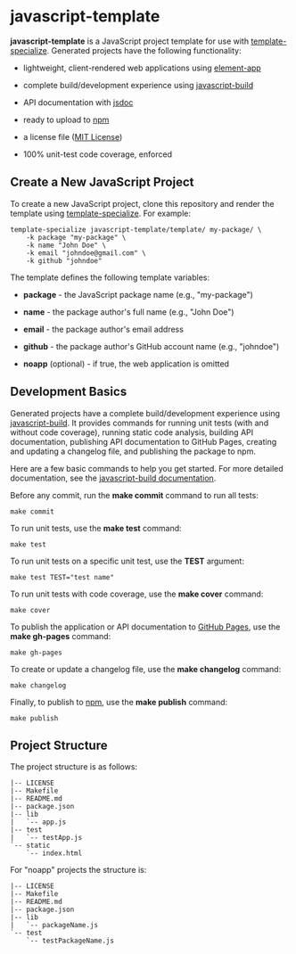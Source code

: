 # javascript-template

**javascript-template** is a JavaScript project template for use with
[template-specialize](https://pypi.org/project/template-specialize/).
Generated projects have the following functionality:

- lightweight, client-rendered web applications using [element-app](https://github.com/craigahobbs/element-app#readme)

- complete build/development experience using [javascript-build](https://github.com/craigahobbs/javascript-build#readme)

- API documentation with [jsdoc](https://www.npmjs.com/package/jsdoc)

- ready to upload to [npm](https://www.npmjs.com/)

- a license file ([MIT License](https://choosealicense.com/licenses/mit/))

- 100% unit-test code coverage, enforced


## Create a New JavaScript Project

To create a new JavaScript project, clone this repository and render the template using
[template-specialize](https://pypi.org/project/template-specialize/). For example:

```
template-specialize javascript-template/template/ my-package/ \
    -k package "my-package" \
    -k name "John Doe" \
    -k email "johndoe@gmail.com" \
    -k github "johndoe"
```

The template defines the following template variables:

- **package** - the JavaScript package name (e.g., "my-package")

- **name** - the package author's full name (e.g., "John Doe")

- **email** - the package author's email address

- **github** - the package author's GitHub account name (e.g., "johndoe")

- **noapp** (optional) - if true, the web application is omitted


## Development Basics

Generated projects have a complete build/development experience using
[javascript-build](https://github.com/craigahobbs/javascript-build#readme).
It provides commands for running unit tests (with and without code coverage), running static code
analysis, building API documentation, publishing API documentation to GitHub Pages, creating and
updating a changelog file, and publishing the package to npm.

Here are a few basic commands to help you get started. For more detailed documentation, see the
[javascript-build documentation](https://github.com/craigahobbs/javascript-build#readme).

Before any commit, run the **make commit** command to run all tests:

```
make commit
```

To run unit tests, use the **make test** command:

```
make test
```

To run unit tests on a specific unit test, use the **TEST** argument:

```
make test TEST="test name"
```

To run unit tests with code coverage, use the **make cover** command:

```
make cover
```

To publish the application or API documentation to [GitHub Pages](https://pages.github.com/), use the **make gh-pages** command:

```
make gh-pages
```

To create or update a changelog file, use the **make changelog** command:

```
make changelog
```

Finally, to publish to [npm](https://www.npmjs.com/), use the **make publish** command:

```
make publish
```


## Project Structure

The project structure is as follows:

```
|-- LICENSE
|-- Makefile
|-- README.md
|-- package.json
|-- lib
|   `-- app.js
|-- test
|   `-- testApp.js
`-- static
    `-- index.html
```

For "noapp" projects the structure is:

```
|-- LICENSE
|-- Makefile
|-- README.md
|-- package.json
|-- lib
|   `-- packageName.js
`-- test
    `-- testPackageName.js
```
